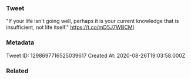 ### Tweet
"If your life isn't going well, perhaps it is your current knowledge that is insufficient, not life itself." https://t.co/mD5J7WBCMI

### Metadata
Tweet ID: 1298697716525039617
Created At: 2020-08-26T19:03:58.000Z

### Related

